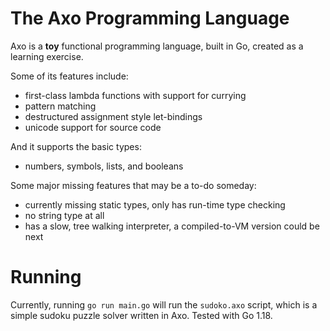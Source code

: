 # The Axo Programming Language

Axo is a **toy** functional programming language, built in Go, created as a learning exercise. 

Some of its features include:

* first-class lambda functions with support for currying
* pattern matching
* destructured assignment style let-bindings
* unicode support for source code 

And it supports the basic types:

* numbers, symbols, lists, and booleans

Some major missing features that may be a to-do someday:

* currently missing static types, only has run-time type checking
* no string type at all
* has a slow, tree walking interpreter, a compiled-to-VM version could be next


# Running

Currently, running `go run main.go` will run the `sudoko.axo` script, which is a simple sudoku puzzle solver written in Axo. Tested with Go 1.18. 
